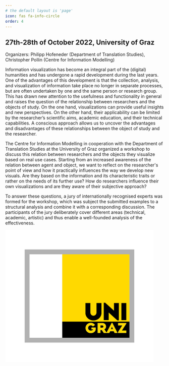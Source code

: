 ```yaml
---
# the default layout is 'page'
icon: fas fa-info-circle
order: 4
---
```


## 27th-28th of October 2022, University of Graz 

Organizers: Philipp Hofeneder (Department of Translation Studies), Christopher Pollin (Centre for Information Modelling)

Information visualization has become an integral part of the (digital) humanities and has undergone a rapid development during the last years. One of the advantages of this development is that the collection, analysis, and visualization of information take place no longer in separate processes, but are often undertaken by one and the same person or research group. This has drawn new attention to the usefulness and functionality in general and raises the question of the relationship between researchers and the objects of study. On the one hand, visualizations can provide useful insights and new perspectives. On the other hand, their applicability can be limited by the researcher’s scientific aims, academic education, and their technical capabilities. A conscious approach allows us to uncover the advantages and disadvantages of these relationships between the object of study and the researcher.

The Centre for Information Modelling in cooperation with the Department of Translation Studies at the University of Graz organized a workshop to discuss this relation between researchers and the objects they visualize based on real use cases. Starting from an increased awareness of the relation between agent and object, we want to reflect on the researcher's point of view and how it practically influences the way we develop new visuals. Are they based on the information and its characteristic traits or rather on the needs of its further use? How do researchers influence their own visualizations and are they aware of their subjective approach?

To answer these questions, a jury of internationally recognised experts was formed for the workshop, which was subject the submitted examples to a structural analysis and combine it with a corresponding discussion. The participants of the jury deliberately cover different areas (technical, academic, artistic) and thus enable a well-founded analysis of the effectiveness.

![Logo University of Graz](\assets\img\uni_graz.jpg)